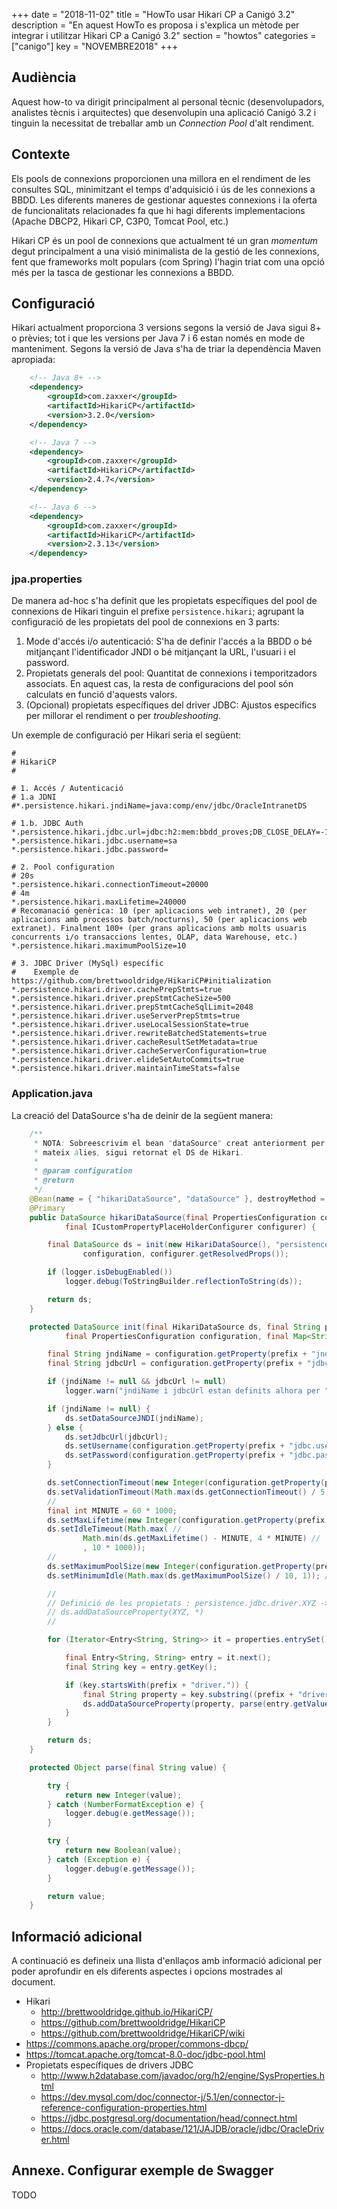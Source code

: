 +++
date = "2018-11-02"
title = "HowTo usar Hikari CP a Canigó 3.2"
description = "En aquest HowTo es proposa i s'explica un mètode per integrar i utilitzar Hikari CP a Canigó 3.2"
section = "howtos"
categories = ["canigo"]
key = "NOVEMBRE2018"
+++

## Audiència

Aquest how-to va dirigit principalment al personal tècnic (desenvolupadors, analistes tècnis i arquitectes) que desenvolupin una aplicació Canigó 3.2 i tinguin la necessitat de treballar amb un *Connection Pool* d'alt rendiment.

## Contexte

Els pools de connexions proporcionen una millora en el rendiment de les consultes SQL, minimitzant el temps d'adquisició i ús de les connexions a BBDD. Les diferents maneres de gestionar aquestes connexions i la oferta de funcionalitats relacionades fa que hi hagi diferents implementacions (Apache DBCP2, Hikari CP, C3P0, Tomcat Pool, etc.)

Hikari CP és un pool de connexions que actualment té un gran *momentum* degut principalment a una visió minimalista de la gestió de les connexions, fent que frameworks molt populars (com Spring) l'hagin triat com una opció més per la tasca de gestionar les connexions a BBDD.

## Configuració

Hikari actualment proporciona 3 versions segons la versió de Java sigui 8+ o prèvies; tot i que les versions per Java 7 i 6 estan només en mode de manteniment. Segons la versió de Java s'ha de triar la dependència Maven apropiada:

```xml
	<!-- Java 8+ -->
	<dependency>
		<groupId>com.zaxxer</groupId>
		<artifactId>HikariCP</artifactId>
		<version>3.2.0</version>
	</dependency>

	<!-- Java 7 -->
	<dependency>
		<groupId>com.zaxxer</groupId>
		<artifactId>HikariCP</artifactId>
		<version>2.4.7</version>
	</dependency>

	<!-- Java 6 -->
	<dependency>
		<groupId>com.zaxxer</groupId>
		<artifactId>HikariCP</artifactId>
		<version>2.3.13</version>
	</dependency>
```

### jpa.properties

De manera ad-hoc s'ha definit que les propietats específiques del pool de connexions de Hikari tinguin el prefixe `persistence.hikari`; agrupant la configuració de les propietats del pool de connexions en 3 parts:

1. Mode d'accés i/o autenticació: S'ha de definir l'accés a la BBDD o bé mitjançant l'identificador JNDI o bé mitjançant la URL, l'usuari i el password.
1. Propietats generals del pool: Quantitat de connexions i temporitzadors associats. En aquest cas, la resta de configuracions del pool són calculats en funció d'aquests valors.
1. (Opcional) propietats específiques del driver JDBC: Ajustos específics per millorar el rendiment o per *troubleshooting*.

Un exemple de configuració per Hikari seria el següent:

```properties
#
# HikariCP
#

# 1. Accés / Autenticació 
# 1.a JDNI
#*.persistence.hikari.jndiName=java:comp/env/jdbc/OracleIntranetDS

# 1.b. JDBC Auth
*.persistence.hikari.jdbc.url=jdbc:h2:mem:bbdd_proves;DB_CLOSE_DELAY=-1;DB_CLOSE_ON_EXIT=false
*.persistence.hikari.jdbc.username=sa
*.persistence.hikari.jdbc.password=

# 2. Pool configuration
# 20s
*.persistence.hikari.connectionTimeout=20000
# 4m
*.persistence.hikari.maxLifetime=240000
# Recomanació genèrica: 10 (per aplicacions web intranet), 20 (per aplicacions amb processos batch/nocturns), 50 (per aplicacions web extranet). Finalment 100+ (per grans aplicacions amb molts usuaris concurrents i/o transaccions lentes, OLAP, data Warehouse, etc.)
*.persistence.hikari.maximumPoolSize=10

# 3. JDBC Driver (MySql) específic
#    Exemple de https://github.com/brettwooldridge/HikariCP#initialization
*.persistence.hikari.driver.cachePrepStmts=true
*.persistence.hikari.driver.prepStmtCacheSize=500
*.persistence.hikari.driver.prepStmtCacheSqlLimit=2048
*.persistence.hikari.driver.useServerPrepStmts=true
*.persistence.hikari.driver.useLocalSessionState=true
*.persistence.hikari.driver.rewriteBatchedStatements=true
*.persistence.hikari.driver.cacheResultSetMetadata=true
*.persistence.hikari.driver.cacheServerConfiguration=true
*.persistence.hikari.driver.elideSetAutoCommits=true
*.persistence.hikari.driver.maintainTimeStats=false
```


### Application.java

La creació del DataSource s'ha de deinir de la següent manera:

```java
	/**
	 * NOTA: Sobreescrivim el bean "dataSource" creat anteriorment per a què, amb el
	 * mateix àlies, sigui retornat el DS de Hikari.
	 * 
	 * @param configuration
	 * @return
	 */
	@Bean(name = { "hikariDataSource", "dataSource" }, destroyMethod = "close")
	@Primary
	public DataSource hikariDataSource(final PropertiesConfiguration configuration,
			final ICustomPropertyPlaceHolderConfigurer configurer) {

		final DataSource ds = init(new HikariDataSource(), "persistence.hikari.", //
				configuration, configurer.getResolvedProps());

		if (logger.isDebugEnabled())
			logger.debug(ToStringBuilder.reflectionToString(ds));

		return ds;
	}

	protected DataSource init(final HikariDataSource ds, final String prefix,
			final PropertiesConfiguration configuration, final Map<String, String> properties) {

		final String jndiName = configuration.getProperty(prefix + "jndiName");
		final String jdbcUrl = configuration.getProperty(prefix + "jdbc.url");

		if (jndiName != null && jdbcUrl != null)
			logger.warn("jndiName i jdbcUrl estan definits alhora per " + prefix);

		if (jndiName != null) {
			ds.setDataSourceJNDI(jndiName);
		} else {
			ds.setJdbcUrl(jdbcUrl);
			ds.setUsername(configuration.getProperty(prefix + "jdbc.username"));
			ds.setPassword(configuration.getProperty(prefix + "jdbc.password"));
		}

		ds.setConnectionTimeout(new Integer(configuration.getProperty(prefix + "connectionTimeout"))); // ~20s
		ds.setValidationTimeout(Math.max(ds.getConnectionTimeout() / 5, 5 * 1000)); // 20% connectionTimeout
		//
		final int MINUTE = 60 * 1000;
		ds.setMaxLifetime(new Integer(configuration.getProperty(prefix + "maxLifetime"))); // ~4m
		ds.setIdleTimeout(Math.max( //
				Math.min(ds.getMaxLifetime() - MINUTE, 4 * MINUTE) //
				, 10 * 1000));
		//
		ds.setMaximumPoolSize(new Integer(configuration.getProperty(prefix + "maximumPoolSize"))); // ~20
		ds.setMinimumIdle(Math.max(ds.getMaximumPoolSize() / 10, 1)); // [ 10% maximumPoolSize, 1]

		//
		// Definició de les propietats : persistence.jdbc.driver.XYZ ->
		// ds.addDataSourceProperty(XYZ, *)
		//

		for (Iterator<Entry<String, String>> it = properties.entrySet().iterator(); it.hasNext();) {

			final Entry<String, String> entry = it.next();
			final String key = entry.getKey();

			if (key.startsWith(prefix + "driver.")) {
				final String property = key.substring((prefix + "driver.").length());
				ds.addDataSourceProperty(property, parse(entry.getValue()));
			}
		}

		return ds;
	}

	protected Object parse(final String value) {

		try {
			return new Integer(value);
		} catch (NumberFormatException e) {
			logger.debug(e.getMessage());
		}

		try {
			return new Boolean(value);
		} catch (Exception e) {
			logger.debug(e.getMessage());
		}

		return value;
	}
```

## Informació adicional

A continuació es defineix una llista d'enllaços amb informació adicional per poder aprofundir en els diferents aspectes i opcions mostrades al document.

* Hikari
  * http://brettwooldridge.github.io/HikariCP/
  * https://github.com/brettwooldridge/HikariCP
  * https://github.com/brettwooldridge/HikariCP/wiki
* https://commons.apache.org/proper/commons-dbcp/
* https://tomcat.apache.org/tomcat-8.0-doc/jdbc-pool.html
* Propietats específiques de drivers JDBC
  * http://www.h2database.com/javadoc/org/h2/engine/SysProperties.html
  * https://dev.mysql.com/doc/connector-j/5.1/en/connector-j-reference-configuration-properties.html
  * https://jdbc.postgresql.org/documentation/head/connect.html
  * https://docs.oracle.com/database/121/JAJDB/oracle/jdbc/OracleDriver.html
  

## Annexe. Configurar exemple de Swagger

TODO

